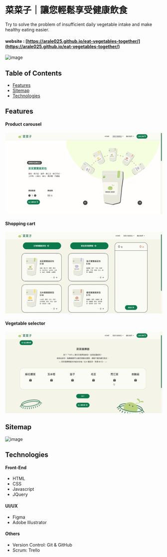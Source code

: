 # 菜菜子｜讓您輕鬆享受健康飲食
Try to solve the problem of insufficient daily vegetable intake and make healthy eating easier.

 #### website : [https://arale025.github.io/eat-vegetables-together/](https://arale025.github.io/eat-vegetables-together/)
 
![image](https://github.com/arale025/eat-vegetables-together/assets/141701851/f4a55247-4907-41d3-a4c8-acc94a075bc7)

## Table of Contents
* [Features](#Features)
* [Sitemap](#Sitemap)
* [Technologies](#Technologies)

## Features
#### Product carousel

![GIF](./images/readme_product_carousel.gif)

#### Shopping cart

![GIF](./images/readme_shoping_cart.gif)

#### Vegetable selector

![GIF](./images/readme_vegetable%20_selector.gif)

## Sitemap

![image](https://github.com/arale025/eat-vegetables-together/assets/141701851/4e022c00-d57f-43ac-8c6c-2468dcd56764)

## Technologies
#### Front-End
* HTML
* CSS
* Javascript
* JQuery

#### UI/UX
* Figma
* Adobe Illustrator

#### Others
* Version Control: Git & GitHub
* Scrum: Trello





